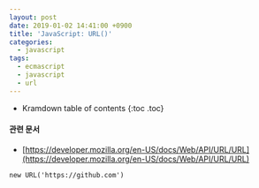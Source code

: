 ```yaml
---
layout: post
date: 2019-01-02 14:41:00 +0900
title: 'JavaScript: URL()'
categories:
  - javascript
tags:
  - ecmascript
  - javascript
  - url
---
```


* Kramdown table of contents
{:toc .toc}

#### 관련 문서

- [https://developer.mozilla.org/en-US/docs/Web/API/URL/URL](https://developer.mozilla.org/en-US/docs/Web/API/URL/URL)


```
new URL('https://github.com')
```
